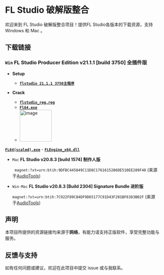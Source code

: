 
# FL Studio 破解版整合

欢迎来到 FL Studio 破解版整合项目！提供FL Studio各版本的下载资源，支持 Windows 和 Mac 。

## 下载链接

### `Win`  **FL Studio Producer Edition v21.1.1 [build 3750] 全插件版**

  - **Setup**
    - [**`flstudio 21.1.1 3750主程序`**](https://www.mediafire.com/file/6vm3uuhd9uf3ppb/flstudio_win64_21.1.1.3750.exe/file)
  
  - **Crack**
    - [**`flstudio_reg.reg`**](https://www.mediafire.com/file/231mgbogwmf4tfs/FLStudio_reg.reg/file)
    - [**`Fl64.exe`**](https://www.mediafire.com/file/k2c8qt37bp4tkzv/FL64.exe/file)
    - <img width="104" alt="image" src="https://github.com/user-attachments/assets/14baa198-a11b-4c6d-8efe-61daf7a8a8dd">
[**`FL64(scaled).exe`**](https://www.mediafire.com/file/9dy4bnbkdoyj2bb/FL64+(scaled).exe/file)
    - [**`FLEngine_x64.dll`**](https://www.mediafire.com/file/22w0wwo4tdal55b/FLEngine_x64.dll/file)

- `Mac`  **FL Studio v20.8.3 [build 1574] 制作人版**
  
  ` magnet:?xt=urn:btih:9DFBC445849C11D8C1761615286DE510EE289F48`
   (来源于[AudioTools](https://audiotools.in/2021/11/09/flstudio-v20-8-3-1574-macos-12/))

- `Win-Mac`  **FL Studio v20.8.3 [Build 2304] Signature Bundle 进阶版**
  
  `magnet:?xt=urn:btih:7C922F89C84DF9D65177C91D43F201BF6383B02F`
  (来源于[AudioTools](https://audiotools.in/2021/08/05/flstudio-v20-8-3-2304-win-mac/))
  
## 声明

本项目所提供的资源链接均来源于**网络**，有能力请支持正版软件，享受完整功能与服务。

## 反馈与支持

如有任何问题或建议，欢迎在此项目中提交 issue 或与我联系。
